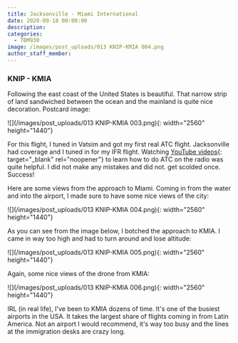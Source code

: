 ```yaml
---
title: Jacksonville - Miami International
date: 2020-09-18 00:00:00
description:
categories:
  - TBM930
image: /images/post_uploads/013 KNIP-KMIA 004.png
author_staff_member:
---
```


### KNIP - KMIA

Following the east coast of the United States is beautiful. That narrow strip of land sandwiched between the ocean and the mainland is quite nice decoration. Postcard image:

![](/images/post_uploads/013 KNIP-KMIA 003.png){: width="2560" height="1440"}

For this flight, I tuned in Vatsim and got my first real ATC flight. Jacksonville had coverage and I tuned in for my IFR flight. Watching [YouTube videos](https://www.youtube.com/watch?v=zBWVfz6GEgk){: target="_blank" rel="noopener"} to learn how to do ATC on the radio was quite helpful. I did not make any mistakes and did not. get scolded once. Success\!

Here are some views from the approach to Miami. Coming in from the water and into the airport, I made sure to have some nice views of the city:

![](/images/post_uploads/013 KNIP-KMIA 004.png){: width="2560" height="1440"}

As you can see from the image below, I botched the approach to KMIA. I came in way too high and had to turn around and lose altitude:

![](/images/post_uploads/013 KNIP-KMIA 005.png){: width="2560" height="1440"}

Again, some nice views of the drone from KMIA:

![](/images/post_uploads/013 KNIP-KMIA 006.png){: width="2560" height="1440"}

IRL (in real life), I've been to KMIA dozens of time. It's one of the busiest airports in the USA. It takes the largest share of flights coming in from Latin America. Not an airport I would recommend, it's way too busy and the lines at the immigration desks are crazy long.